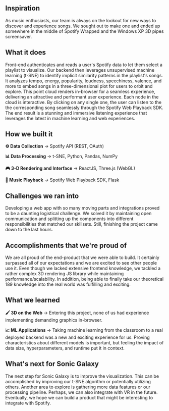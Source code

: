 ## Inspiration
As music enthusiasts, our team is always on the lookout for new ways to discover and experience songs. 
We sought out to make one and ended up somewhere in the middle of Spotify Wrapped and the Windows XP 3D pipes screensaver. 

## What it does
Front-end authenticates and reads a user's Spotify data to let them select a playlist to visualize. Our backend then leverages unsupervised machine learning (t-SNE) to identify implicit similarity patterns in the playlist's songs. It analyzes tempo, energy, popularity, loudness, speechiness, valence, and more to embed songs in a three-dimensional plot for users to orbit and explore. This point cloud renders in-browser for a seamless experience, delivering an attractive and performant user experience. Each node in the cloud is interactive. By clicking on any single one, the user can listen to the the corresponding song seamlessly through the Spotify Web Playback SDK. The end result is a stunning and immersive listening experience that leverages the latest in machine learning and web experiences.

## How we built it
**⚙️ Data Collection** -> Spotify API (REST, OAuth)

**📊 Data Processing** -> t-SNE, Python, Pandas, NumPy

**🎮 3-D Rendering and Interface** -> ReactJS, Three.js (WebGL)

**🎵 Music Playback** -> Spotify Web Playback SDK, Flask

## Challenges we ran into
Developing a web app with so many moving parts and integrations proved to be a daunting logistical challenge. We solved it by maintaining open communication and splitting up the components into different responsibilities that matched our skillsets. Still, finishing the project came down to the last hours.

## Accomplishments that we're proud of
We are all proud of the end-product that we were able to build. It certainly surpassed all of our expectations and we are excited to see other people use it. Even though we lacked extensive frontend knowledge, we tackled a rather complex 3D rendering JS library while maintaining performance/scalability. In addition, being able to finally take our theoretical 189 knowledge into the real world was fulfilling and exciting.

## What we learned
**🖌️ 3D on the Web** -> Entering this project, none of us had experience implementing demanding graphics in-browser. 

**📈 ML Applications** -> Taking machine learning from the classroom to a real deployed backend was a new and exciting experience for us. Proving characteristics about different models is important, but feeling the impact of data size, hyperparameters, and runtime put it in context.

## What's next for Sonic Galaxy
The next step for Sonic Galaxy is to improve the visualization. This can be accomplished by improving our t-SNE algorithm or potentially utilizing others. Another area to explore is gathering more data features or our processing pipeline. Perhaps, we can also integrate with VR in the future. Eventually, we hope we can build a product that might be interesting to integrate with Spotify.
